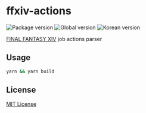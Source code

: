 # ffxiv-actions
![Package version] ![Global version] ![Korean version]

[FINAL FANTASY XIV] job actions parser

## Usage
```bash
yarn && yarn build
```

## License
[MIT License]

[FINAL FANTASY XIV]: https://www.finalfantasyxiv.com
[Package version]: https://img.shields.io/github/package-json/v/ChalkPE/ffxiv-actions
[Global version]: https://img.shields.io/badge/global-6.11a-blueviolet
[Korean version]: https://img.shields.io/badge/korea-6.01-red

[MIT License]: LICENSE